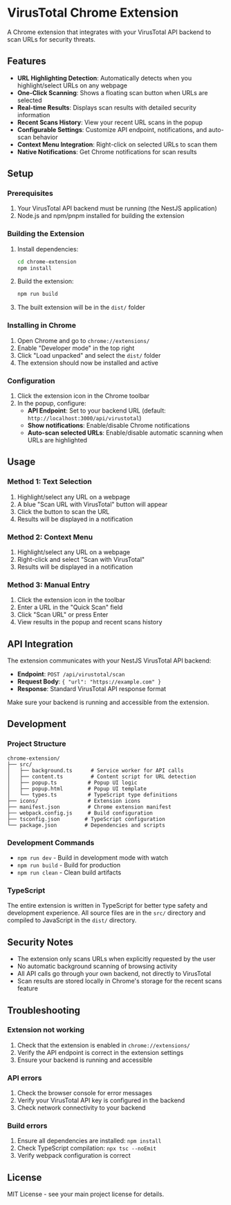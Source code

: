 # VirusTotal Chrome Extension

A Chrome extension that integrates with your VirusTotal API backend to scan URLs for security threats.

## Features

- **URL Highlighting Detection**: Automatically detects when you highlight/select URLs on any webpage
- **One-Click Scanning**: Shows a floating scan button when URLs are selected
- **Real-time Results**: Displays scan results with detailed security information
- **Recent Scans History**: View your recent URL scans in the popup
- **Configurable Settings**: Customize API endpoint, notifications, and auto-scan behavior
- **Context Menu Integration**: Right-click on selected URLs to scan them
- **Native Notifications**: Get Chrome notifications for scan results

## Setup

### Prerequisites

1. Your VirusTotal API backend must be running (the NestJS application)
2. Node.js and npm/pnpm installed for building the extension

### Building the Extension

1. Install dependencies:
   ```bash
   cd chrome-extension
   npm install
   ```

2. Build the extension:
   ```bash
   npm run build
   ```

3. The built extension will be in the `dist/` folder

### Installing in Chrome

1. Open Chrome and go to `chrome://extensions/`
2. Enable "Developer mode" in the top right
3. Click "Load unpacked" and select the `dist/` folder
4. The extension should now be installed and active

### Configuration

1. Click the extension icon in the Chrome toolbar
2. In the popup, configure:
   - **API Endpoint**: Set to your backend URL (default: `http://localhost:3000/api/virustotal`)
   - **Show notifications**: Enable/disable Chrome notifications
   - **Auto-scan selected URLs**: Enable/disable automatic scanning when URLs are highlighted

## Usage

### Method 1: Text Selection
1. Highlight/select any URL on a webpage
2. A blue "Scan URL with VirusTotal" button will appear
3. Click the button to scan the URL
4. Results will be displayed in a notification

### Method 2: Context Menu
1. Highlight/select any URL on a webpage
2. Right-click and select "Scan with VirusTotal"
3. Results will be displayed in a notification

### Method 3: Manual Entry
1. Click the extension icon in the toolbar
2. Enter a URL in the "Quick Scan" field
3. Click "Scan URL" or press Enter
4. View results in the popup and recent scans history

## API Integration

The extension communicates with your NestJS VirusTotal API backend:

- **Endpoint**: `POST /api/virustotal/scan`
- **Request Body**: `{ "url": "https://example.com" }`
- **Response**: Standard VirusTotal API response format

Make sure your backend is running and accessible from the extension.

## Development

### Project Structure

```
chrome-extension/
├── src/
│   ├── background.ts      # Service worker for API calls
│   ├── content.ts         # Content script for URL detection
│   ├── popup.ts          # Popup UI logic
│   ├── popup.html        # Popup UI template
│   └── types.ts          # TypeScript type definitions
├── icons/                # Extension icons
├── manifest.json         # Chrome extension manifest
├── webpack.config.js     # Build configuration
├── tsconfig.json        # TypeScript configuration
└── package.json         # Dependencies and scripts
```

### Development Commands

- `npm run dev` - Build in development mode with watch
- `npm run build` - Build for production
- `npm run clean` - Clean build artifacts

### TypeScript

The entire extension is written in TypeScript for better type safety and development experience. All source files are in the `src/` directory and compiled to JavaScript in the `dist/` directory.

## Security Notes

- The extension only scans URLs when explicitly requested by the user
- No automatic background scanning of browsing activity
- All API calls go through your own backend, not directly to VirusTotal
- Scan results are stored locally in Chrome's storage for the recent scans feature

## Troubleshooting

### Extension not working
1. Check that the extension is enabled in `chrome://extensions/`
2. Verify the API endpoint is correct in the extension settings
3. Ensure your backend is running and accessible

### API errors
1. Check the browser console for error messages
2. Verify your VirusTotal API key is configured in the backend
3. Check network connectivity to your backend

### Build errors
1. Ensure all dependencies are installed: `npm install`
2. Check TypeScript compilation: `npx tsc --noEmit`
3. Verify webpack configuration is correct

## License

MIT License - see your main project license for details.
